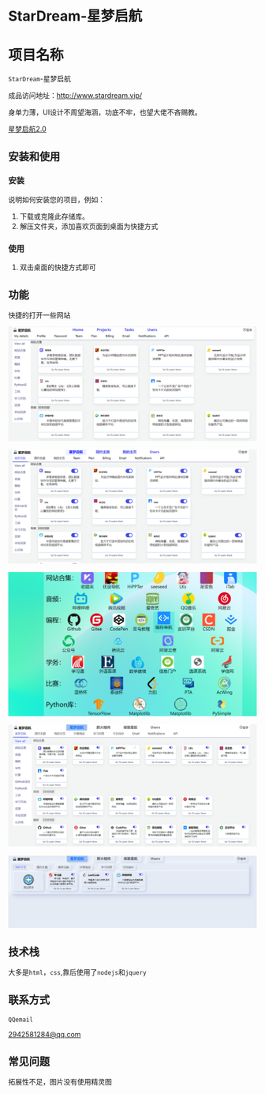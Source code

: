 # StarDream-星梦启航

# 项目名称

`StarDream`-星梦启航

成品访问地址：http://www.stardream.vip/

身单力薄，UI设计不周望海涵，功底不牢，也望大佬不吝赐教。

[星梦启航2.0](http://www.stardream.vip:3000)

## 安装和使用

### 安装

说明如何安装您的项目，例如：

1. 下载或克隆此存储库。
2. 解压文件夹，添加喜欢页面到桌面为快捷方式

### 使用

1. 双击桌面的快捷方式即可

## 功能

快捷的打开一些网站

![图片](./images/1.png)

![图片](./images/2.1.png)

![图片](./images/2.2.png)

![图片](./images/3.png)

![图片](./images/4.png)

## 技术栈

大多是`html`，`css`,靠后使用了`nodejs`和`jquery`

## 联系方式

`QQemail`

2942581284@qq.com

## 常见问题

拓展性不足，图片没有使用精灵图